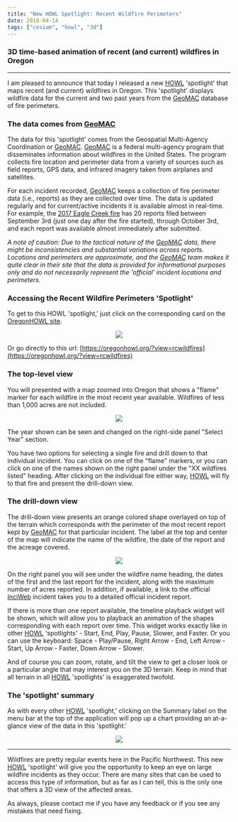 ```yaml
---
title: "New HOWL Spotlight: Recent Wildfire Perimeters"
date: 2018-04-14
tags: ["cesium", "howl", "3d"]
---
```

### 3D time-based animation of recent (and current) wildfires in Oregon
---
I am pleased to announce that today I released a new [HOWL](https://oregonhowl.org/) 'spotlight' that maps recent (and current) wildfires in Oregon. This 'spotlight' displays wildfire data for the current and two past years from the [GeoMAC](https://www.geomac.gov/) database of fire perimeters.

<!--more-->

### The data comes from [GeoMAC](https://www.geomac.gov/)

The data for this 'spotlight' comes from the Geospatial Multi-Agency Coordination or [GeoMAC](https://www.geomac.gov/). [GeoMAC](https://www.geomac.gov/) is a federal multi-agency program that disseminates information about wildfires in the United States. The program collects fire location and perimeter data from a variety of sources such as field reports, GPS data, and infrared imagery taken from airplanes and satellites.

For each incident recorded, [GeoMAC](https://www.geomac.gov/) keeps a collection of fire perimeter data (i.e., reports) as they are collected over time. The data is updated regularly and for current/active incidents it is available almost in real-time. For example, the [2017 Eagle Creek fire](https://inciweb.nwcg.gov/incident/5584/) has 20 reports filed between September 3rd (just one day after the fire started), through October 3rd, and each report was available almost immediately after submitted.

_A note of caution: Due to the tactical nature of the [GeoMAC](https://www.geomac.gov/) data, there might be inconsistencies and substantial variations across reports. Locations and perimeters are approximate, and the [GeoMAC](https://www.geomac.gov/) team makes it quite clear in their site that the data is provided for informational purposes only and do not necessarily represent the 'official' incident locations and perimeters._

### Accessing the Recent Wildfire Perimeters 'Spotlight'

To get to this HOWL 'spotlight,' just click on the corresponding card on the [OregonHOWL site](https://oregonhowl.org/).

<p align="center">
	<img src="/images/uploads/rcwildfires-1.png"/>
</p>

Or go directly to this url: [https://oregonhowl.org/?view=rcwildfires](https://oregonhowl.org/?view=rcwildfires)

### The top-level view

You will presented with a map zoomed into Oregon that shows a "flame" marker for each wildfire in the most recent year available. Wildfires of less than 1,000 acres are not included.

<p align="center">
	<img src="/images/uploads/rcwildfires-2.png"/>
</p>

The year shown can be seen and changed on the right-side panel "Select Year" section.

You have two options for selecting a single fire and drill down to that individual incident. You can click on one of the "flame" markers, or you can click on one of the names shown on the right panel under the "XX wildfires listed" heading. After clicking on the individual fire either way, [HOWL](https://oregonhowl.org/) will fly to that fire and present the drill-down view.

### The drill-down view

The drill-down view presents an orange colored shape overlayed on top of the terrain which corresponds with the perimeter of the most recent report kept by [GeoMAC](https://www.geomac.gov/) for that particular incident. The label at the top and center of the map will indicate the name of the wildfire, the date of the report and the acreage covered.

<p align="center">
	<img src="/images/uploads/rcwildfires-3.png"/>
</p>

On the right panel you will see under the wildfire name heading, the dates of the first and the last report for the incident, along with the maximum number of acres reported. In addition, if available, a link to the official [InciWeb](https://inciweb.nwcg.gov) incident takes you to a detailed official incident report.

If there is more than one report available, the timeline playback widget will be shown, which will allow you to playback an animation of the shapes corresponding with each report over time. This widget works exactly like in other [HOWL](https://oregonhowl.org/) 'spotlights' - Start, End, Play, Pause, Slower, and Faster. Or you can use the keyboard: Space - Play/Pause, Right Arrow - End, Left Arrow - Start, Up Arrow - Faster, Down Arrow - Slower.

And of course you can zoom, rotate, and tilt the view to get a closer look or a particular angle that may interest you on the 3D terrain. Keep in mind that all terrain in all [HOWL](https://oregonhowl.org/) 'spotlights' is exaggerated twofold.

### The 'spotlight' summary

As with every other [HOWL](https://oregonhowl.org/) 'spotlight,' clicking on the Summary label on the menu bar at the top of the application will pop up a chart providing an at-a-glance view of the data in this 'spotlight.'

<p align="center">
	<img src="/images/uploads/rcwildfires-5.png"/>
</p>

---
Wildfires are pretty regular events here in the Pacific Northwest. This new [HOWL](https://oregonhowl.org/) 'spotlight' will give you the opportunity to keep an eye on large wildfire incidents as they occur. There are many sites that can be used to access this type of information, but as far as I can tell, this is the only one that offers a 3D view of the affected areas.

As always, please contact me if you have any feedback or if you see any mistakes that need fixing.
